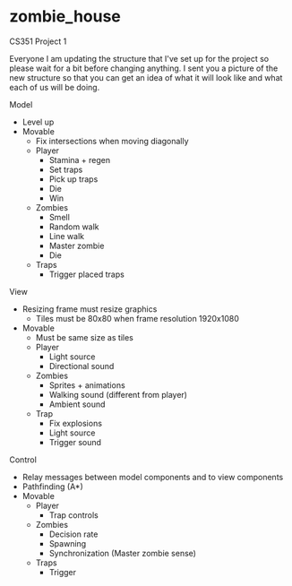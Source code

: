 # zombie_house
CS351 Project 1

Everyone I am updating the structure that I've set up for the project so please wait for a  bit before changing anything. I sent you a picture of the new structure so that you can get an idea of what it will look like and what each of us will be doing.

Model
- Level up
- Movable
  - Fix intersections when moving diagonally
  - Player
    - Stamina + regen
    - Set traps
    - Pick up traps
    - Die
    - Win
  - Zombies
    - Smell
    - Random walk
    - Line walk
    - Master zombie
    - Die
  - Traps
    - Trigger placed traps

View
- Resizing frame must resize graphics
  - Tiles must be 80x80 when frame resolution 1920x1080
- Movable
  - Must be same size as tiles
  - Player
    - Light source
    - Directional sound
  - Zombies
    - Sprites + animations
    - Walking sound (different from player)
    - Ambient sound
  - Trap
    - Fix explosions
    - Light source
    - Trigger sound


Control
- Relay messages between model components and to view components
- Pathfinding (A*)
- Movable
  - Player
    - Trap controls
  - Zombies
    - Decision rate
    - Spawning
    - Synchronization (Master zombie sense)
  - Traps
    - Trigger
